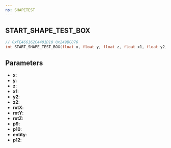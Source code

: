 ```yaml
---
ns: SHAPETEST
---
```

## START_SHAPE_TEST_BOX

```c
// 0xFE466162C4401D18 0x249BC876
int START_SHAPE_TEST_BOX(float x, float y, float z, float x1, float y2, float z2, float rotX, float rotY, float rotZ, Any p9, Any p10, Any entity, Any p12);
```

## Parameters
* **x**:
* **y**:
* **z**:
* **x1**:
* **y2**:
* **z2**:
* **rotX**:
* **rotY**:
* **rotZ**:
* **p9**:
* **p10**:
* **entity**:
* **p12**:
